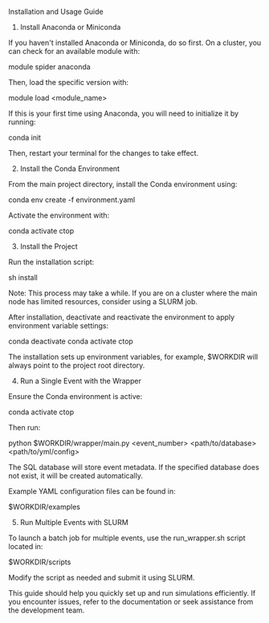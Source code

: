 Installation and Usage Guide

1. Install Anaconda or Miniconda

If you haven't installed Anaconda or Miniconda, do so first. On a cluster, you can check for an available module with:

module spider anaconda

Then, load the specific version with:

module load <module_name>

If this is your first time using Anaconda, you will need to initialize it by running:

conda init

Then, restart your terminal for the changes to take effect.

2. Install the Conda Environment

From the main project directory, install the Conda environment using:

conda env create -f environment.yaml

Activate the environment with:

conda activate ctop

3. Install the Project

Run the installation script:

sh install

Note: This process may take a while. If you are on a cluster where the main node has limited resources, consider using a SLURM job.

After installation, deactivate and reactivate the environment to apply environment variable settings:

conda deactivate
conda activate ctop

The installation sets up environment variables, for example, $WORKDIR will always point to the project root directory.

4. Run a Single Event with the Wrapper

Ensure the Conda environment is active:

conda activate ctop

Then run:

python $WORKDIR/wrapper/main.py <event_number> <path/to/database> <path/to/yml/config>

The SQL database will store event metadata. If the specified database does not exist, it will be created automatically.

Example YAML configuration files can be found in:

$WORKDIR/examples

5. Run Multiple Events with SLURM

To launch a batch job for multiple events, use the run_wrapper.sh script located in:

$WORKDIR/scripts

Modify the script as needed and submit it using SLURM.

This guide should help you quickly set up and run simulations efficiently. If you encounter issues, refer to the documentation or seek assistance from the development team.